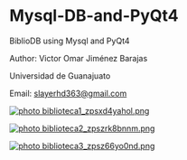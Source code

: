 # Mysql-DB-and-PyQt4

BiblioDB using Mysql and PyQt4

Author: Victor Omar Jiménez Barajas

Universidad de Guanajuato

Email: slayerhd363@gmail.com

<a href="http://s1147.photobucket.com/user/mlvictor516/media/biblioteca1_zpsxd4yahol.png.html" target="_blank"><img src="http://i1147.photobucket.com/albums/o554/mlvictor516/biblioteca1_zpsxd4yahol.png" border="0" alt=" photo biblioteca1_zpsxd4yahol.png"/></a>

<a href="http://s1147.photobucket.com/user/mlvictor516/media/biblioteca2_zpszrk8bnnm.png.html" target="_blank"><img src="http://i1147.photobucket.com/albums/o554/mlvictor516/biblioteca2_zpszrk8bnnm.png" border="0" alt=" photo biblioteca2_zpszrk8bnnm.png"/></a>

<a href="http://s1147.photobucket.com/user/mlvictor516/media/biblioteca3_zpsz66yo0nd.png.html" target="_blank"><img src="http://i1147.photobucket.com/albums/o554/mlvictor516/biblioteca3_zpsz66yo0nd.png" border="0" alt=" photo biblioteca3_zpsz66yo0nd.png"/></a>
